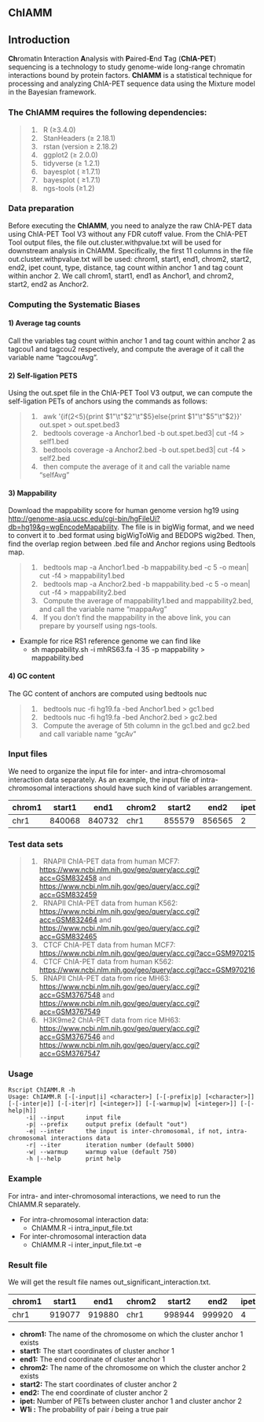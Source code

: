 ## **ChIAMM**
## Introduction
**Ch**romatin **I**nteraction **A**nalysis with **P**aired-**E**nd **T**ag (**ChIA-PET**) sequencing is a technology to study genome-wide long-range chromatin interactions bound by protein factors. **ChIAMM** is a statistical technique for processing and analyzing ChIA-PET sequence data using the Mixture model in the Bayesian framework. 
### The ChIAMM requires the following dependencies:
> 1) &nbsp; R (≥3.4.0) <br />
> 2) &nbsp; StanHeaders (≥ 2.18.1)<br />
> 3) &nbsp; rstan (version ≥ 2.18.2)<br />
> 4) &nbsp; ggplot2 (≥ 2.0.0) <br />
> 5) &nbsp; tidyverse (≥ 1.2.1)<br />
> 6) &nbsp; bayesplot ( ≥1.7.1)<br />
> 7) &nbsp; bayesplot ( ≥1.7.1)<br />
> 8) &nbsp; ngs-tools (≥1.2)<br />
### Data preparation
Before executing the **ChIAMM**, you need to analyze the raw ChIA-PET data using ChIA-PET Tool V3 without any FDR cutoff value. From the ChIA-PET Tool output files, the file out.cluster.withpvalue.txt will be used for downstream analysis in ChIAMM. Specifically, the first 11 columns in the file out.cluster.withpvalue.txt will be used: chrom1, start1, end1, chrom2, start2, end2, ipet count, type, distance, tag count within anchor 1 and tag count within anchor 2. We call chrom1, start1, end1 as Anchor1, and chrom2, start2, end2 as Anchor2.  
### Computing the Systematic Biases 
####  1) Average tag counts 
Call the variables tag count within anchor 1 and tag count within anchor 2 as tagcou1 and tagcou2 respectively, and compute the average of it call the variable name “tagcouAvg”. 
#### 2) Self-ligation PETS
Using the out.spet file in the ChIA-PET Tool V3 output, we can compute the self-ligation PETs of anchors using the commands as follows:  
> 1) &nbsp; awk '{if($2<$5){print $1"\t"$2"\t"$5}else{print $1"\t"$5"\t"$2}}' out.spet  > out.spet.bed3 <br />
> 2) &nbsp; bedtools coverage -a Anchor1.bed -b out.spet.bed3| cut -f4 > self1.bed <br />
> 2) &nbsp; bedtools coverage -a Anchor2.bed -b out.spet.bed3| cut -f4 > self2.bed <br />
> 2) &nbsp; then compute the average of it and call the variable name “selfAvg”  <br />

#### 3) Mappability 
Download the mappability score for human genome version hg19 using http://genome-asia.ucsc.edu/cgi-bin/hgFileUi?db=hg19&g=wgEncodeMapability. The file is in bigWig format, and we need to convert it to .bed format using bigWigToWig and BEDOPS wig2bed. Then, find the overlap region between .bed file and Anchor regions using Bedtools map. 
> 1) &nbsp; bedtools map -a Anchor1.bed -b mappability.bed -c 5 -o mean| cut -f4 > mappability1.bed <br />
> 2) &nbsp; bedtools map -a Anchor2.bed -b mappability.bed -c 5 -o mean| cut -f4 > mappability2.bed <br />
> 3) &nbsp; Compute the average of mappability1.bed and mappability2.bed, and call the variable name “mappaAvg” <br />
> 4) &nbsp; If you don’t find the mappability in the above link, you can prepare by yourself using ngs-tools.  <br />
- Example for rice RS1 reference genome we can find like
  - sh mappability.sh -i mhRS63.fa -l 35 -p mappability > mappability.bed 

#### 4) GC content 
The GC content of anchors are computed using bedtools nuc <br />
> 1) &nbsp;	bedtools nuc -fi  hg19.fa -bed  Anchor1.bed  > gc1.bed <br />
> 2) &nbsp;	bedtools nuc -fi  hg19.fa -bed  Anchor2.bed  > gc2.bed <br />
> 3) &nbsp; Compute the average of 5th column in the gc1.bed and gc2.bed and call variable name “gcAv” <br />

### Input files
We need to organize the input file for inter- and intra-chromosomal interaction data separately. As an example, the input file of intra-chromosomal interactions should have such kind of variables arrangement.   

   |chrom1 |start1|end1  |chrom2 |start2 |end2  |ipet  |distance|tagcou1 |tagcou2  |tagcouAvg |selfAvg|gcAv  |mappaAvg|
   |-------|-------|------|-----|-------|------|------|--------|--------|---------|----------|-------|------|--------|
   |chr1	  |840068 |840732|chr1 |855579|	856565|	2    |15672   |	3|	6|	4.5|	9.0|	0.66|	0.69|
   
### Test data sets
> 1) &nbsp;	RNAPII ChIA-PET data from human MCF7:<br /> https://www.ncbi.nlm.nih.gov/geo/query/acc.cgi?acc=GSM832458 and https://www.ncbi.nlm.nih.gov/geo/query/acc.cgi?acc=GSM832459
> 2) &nbsp;	RNAPII ChIA-PET data from human K562:<br /> https://www.ncbi.nlm.nih.gov/geo/query/acc.cgi?acc=GSM832464 and https://www.ncbi.nlm.nih.gov/geo/query/acc.cgi?acc=GSM832465 
> 3) &nbsp; CTCF ChIA-PET data from human MCF7:<br /> https://www.ncbi.nlm.nih.gov/geo/query/acc.cgi?acc=GSM970215 
> 4) &nbsp;	CTCF ChIA-PET data from human K562:<br /> https://www.ncbi.nlm.nih.gov/geo/query/acc.cgi?acc=GSM970216 
> 5) &nbsp;	RNAPII ChIA-PET data from rice MH63: <br /> https://www.ncbi.nlm.nih.gov/geo/query/acc.cgi?acc=GSM3767548 and https://www.ncbi.nlm.nih.gov/geo/query/acc.cgi?acc=GSM3767549 
> 6) &nbsp;	H3K9me2 ChIA-PET data from rice MH63:<br /> https://www.ncbi.nlm.nih.gov/geo/query/acc.cgi?acc=GSM3767546 and https://www.ncbi.nlm.nih.gov/geo/query/acc.cgi?acc=GSM3767547 

### Usage
	Rscript ChIAMM.R -h
  	Usage: ChIAMM.R [-[-input|i] <character>] [-[-prefix|p] [<character>]] [-[-inter|e]] [-[-iter|r] [<integer>]] [-[-warmup|w] [<integer>]] [-[-help|h]]
         -i| --input      input file
         -p| --prefix     output prefix (default "out")
         -e| --inter      the input is inter-chromosomal, if not, intra-chromosomal interactions data
         -r| --iter       iteration number (default 5000)
         -w| --warmup     warmup value (default 750)
         -h |--help       print help
### Example 
For intra- and inter-chromosomal interactions, we need to run the ChIAMM.R separately.
-	For intra-chromosomal interaction data:
     - ChIAMM.R -i intra_input_file.txt 
- For inter-chromosomal interaction data 
     - ChIAMM.R -i inter_input_file.txt -e    
 
### Result file
We will get the result file names out_significant_interaction.txt. 

|chrom1|start1|	end1|	chrom2|	start2|	end2|	ipet|	W1i|
|------|------|------|-----|-------|------|------|-----|
|chr1|	919077|	919880|	chr1|	998944|	999920|	4|	0.59|

- **chrom1:** The name of the chromosome on which the cluster anchor 1 exists
- **start1:** The start coordinates of cluster anchor 1
- **end1:** The end coordinate of cluster anchor 1
- **chrom2:** The name of the chromosome on which the cluster anchor 2 exists
- **start2:** The start coordinates of cluster anchor 2
- **end2:** The end coordinate of cluster anchor 2
- **ipet:** Number of PETs between cluster anchor 1 and cluster anchor 2
- **W1i :** The probability of pair 𝑖 being a true pair



